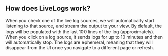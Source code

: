 <!-- usedin: [ _legacy_docker/stack-management] - post: -->


## How does LiveLogs work?

When you check one of the live log sources, we will automatically start listening to that source, and stream the output to your view. By default, the logs will be populated with the last 100 lines of the log (approximately). When you click on a log source, it sends logs for up to 10 minutes and then will automatically stop. The logs are ephemeral, meaning that they will disappear from the UI once you navigate to a different page or refresh.

